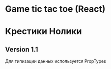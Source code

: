 # Game tic tac toe (React)
# Крестики Нолики

## Version 1.1

Для типизации данных используется PropTypes